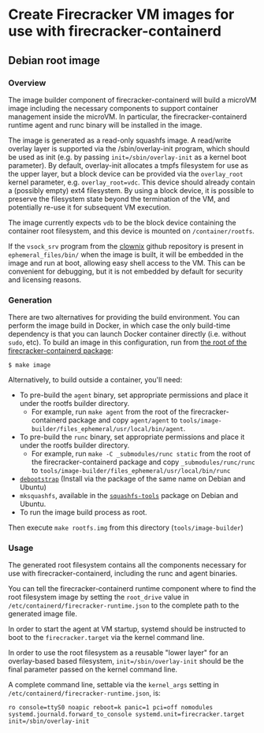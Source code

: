 # Create Firecracker VM images for use with firecracker-containerd #

## Debian root image ##

### Overview ###

The image builder component of firecracker-containerd will build a
microVM image including the necessary components to support container
management inside the microVM. In particular, the
firecracker-containerd runtime agent and runc binary will be installed
in the image.

The image is generated as a read-only squashfs image. A read/write
overlay layer is supported via the /sbin/overlay-init program, which
should be used as init (e.g. by passing `init=/sbin/overlay-init` as a
kernel boot parameter). By default, overlay-init allocates a tmpfs
filesystem for use as the upper layer, but a block device can be
provided via the `overlay_root` kernel parameter,
e.g. `overlay_root=vdc`. This device should already contain a
(possibly empty) ext4 filesystem. By using a block device, it is
possible to preserve the filesystem state beyond the termination of
the VM, and potentially re-use it for subsequent VM execution.

The image currently expects `vdb` to be the block device containing
the container root filesystem, and this device is mounted on
`/container/rootfs`.

If the `vsock_srv` program from the
[clownix](https://github.com/clownix/cloonix_vsock) github repository
is present in `ephemeral_files/bin/` when the image is built, it will
be embedded in the image and run at boot, allowing easy shell access
to the VM. This can be convenient for debugging, but it is not
embedded by default for security and licensing reasons.

### Generation ###

There are two alternatives for providing the build environment. You
can perform the image build in Docker, in which case the only
build-time dependency is that you can launch Docker container directly
(i.e. without `sudo`, etc). To build an image in this configuration,
run from [the root of the firecracker-containerd package](../../Makefile):

`$ make image`

Alternatively, to build outside a container, you'll need:

* To pre-build the `agent` binary, set appropriate permissions and place it
  under the rootfs builder directory.
  * For example, run `make agent` from the root of the firecracker-containerd
    package and copy `agent/agent` to 
	`tools/image-builder/files_ephemeral/usr/local/bin/agent`.
* To pre-build the `runc` binary, set appropriate permissions and place it
  under the rootfs builder directory.
  * For example, run `make -C _submodules/runc static` from the root of the 
    firecracker-containerd package and copy `_submodules/runc/runc` to 
	`tools/image-builder/files_ephemeral/usr/local/bin/runc`
* [`debootstrap`](https://salsa.debian.org/installer-team/debootstrap)
  (Install via the package of the same name on Debian and Ubuntu)
* `mksquashfs`, available in the
   [`squashfs-tools`](https://packages.debian.org/stretch/squashfs-tools)
   package on Debian and Ubuntu.
* To run the image build process as root.

Then execute `make rootfs.img` from this directory (`tools/image-builder`)

### Usage ###

The generated root filesystem contains all the components necessary
for use with firecracker-containerd, including the runc and agent
binaries.

You can tell the firecracker-containerd runtime component where to
find the root filesystem image by setting the `root_drive` value in
`/etc/containerd/firecracker-runtime.json` to the complete path to the
generated image file.

In order to start the agent at VM startup, systemd should be
instructed to boot to the `firecracker.target` via the kernel
command line.

In order to use the root filesystem as a reusable "lower layer" for an
overlay-based based filesystem, `init=/sbin/overlay-init` should be
the final parameter passed on the kernel command line.

A complete command line, settable via the `kernel_args` setting in `/etc/containerd/firecracker-runtime.json`, is:

    ro console=ttyS0 noapic reboot=k panic=1 pci=off nomodules systemd.journald.forward_to_console systemd.unit=firecracker.target init=/sbin/overlay-init

